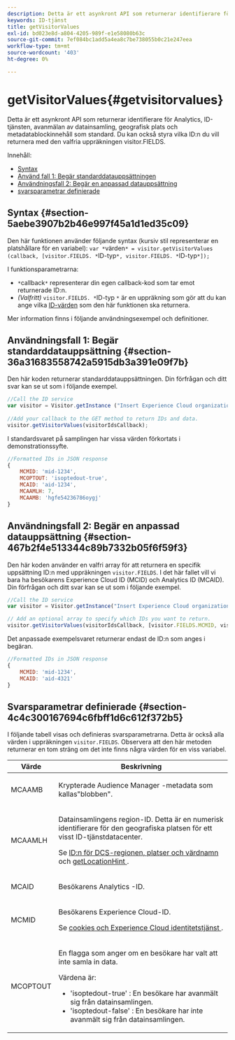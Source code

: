 ```yaml
---
description: Detta är ett asynkront API som returnerar identifierare för Analytics, ID-tjänsten, avanmälan av datainsamling, geografisk plats och metadatablockinnehåll som standard. Du kan också styra vilka ID:n du vill returnera med den valfria uppräkningen visitor.FIELDS.
keywords: ID-tjänst
title: getVisitorValues
exl-id: bd023e8d-a804-4205-989f-e1e58080b63c
source-git-commit: 7ef084bc1add5a4ea8c7be738055b0c21e247eea
workflow-type: tm+mt
source-wordcount: '403'
ht-degree: 0%

---
```


# getVisitorValues{#getvisitorvalues}

Detta är ett asynkront API som returnerar identifierare för Analytics, ID-tjänsten, avanmälan av datainsamling, geografisk plats och metadatablockinnehåll som standard. Du kan också styra vilka ID:n du vill returnera med den valfria uppräkningen visitor.FIELDS.

Innehåll:

<ul class="simplelist"> 
 <li> <a href="../../library/get-set/getvisitorvalues.md#section-5aebe3907b2b46e997f45a1d1ed35c09" format="dita" scope="local"> Syntax </a> </li> 
 <li> <a href="../../library/get-set/getvisitorvalues.md#section-36a31683558742a5915db3a391e09f7b" format="dita" scope="local"> Använd fall 1: Begär standarddatauppsättningen </a> </li> 
 <li> <a href="../../library/get-set/getvisitorvalues.md#section-467b2f4e513344c89b7332b05f6f59f3" format="dita" scope="local"> Användningsfall 2: Begär en anpassad datauppsättning </a> </li> 
 <li> <a href="../../library/get-set/getvisitorvalues.md#section-4c4c300167694c6fbff1d6c612f372b5" format="dita" scope="local"> svarsparametrar definierade </a> </li> 
</ul>

## Syntax {#section-5aebe3907b2b46e997f45a1d1ed35c09}

Den här funktionen använder följande syntax (kursiv stil representerar en platshållare för en variabel): `var *`värden`* = visitor.getVisitorValues (callback, [visitor.FIELDS. *`ID-typ`*, visitor.FIELDS. *`ID-typ`*]);`

I funktionsparametrarna:

* `*`callback`*` representerar din egen callback-kod som tar emot returnerade ID:n.
* *(Valfritt)* `visitor.FIELDS. *`ID-typ `*` är en uppräkning som gör att du kan ange vilka [ID-värden](../../library/get-set/getvisitorvalues.md#section-4c4c300167694c6fbff1d6c612f372b5) som den här funktionen ska returnera.

Mer information finns i följande användningsexempel och definitioner.

## Användningsfall 1: Begär standarddatauppsättning {#section-36a31683558742a5915db3a391e09f7b}

Den här koden returnerar standarddatauppsättningen. Din förfrågan och ditt svar kan se ut som i följande exempel.

```js
//Call the ID service 
var visitor = Visitor.getInstance ("Insert Experience Cloud organization ID here",{...}); 
   
//Add your callback to the GET method to return IDs and data. 
visitor.getVisitorValues(visitorIdsCallback);
```

I standardsvaret på samplingen har vissa värden förkortats i demonstrationssyfte.

```js
//Formatted IDs in JSON response 
{ 
    MCMID: 'mid-1234', 
    MCOPTOUT: 'isoptedout-true', 
    MCAID: 'aid-1234', 
    MCAAMLH: 7, 
    MCAAMB: 'hgfe54236786oygj' 
}
```

## Användningsfall 2: Begär en anpassad datauppsättning {#section-467b2f4e513344c89b7332b05f6f59f3}

Den här koden använder en valfri array för att returnera en specifik uppsättning ID:n med uppräkningen `visitor.FIELDS`. I det här fallet vill vi bara ha besökarens Experience Cloud ID (MCID) och Analytics ID (MCAID). Din förfrågan och ditt svar kan se ut som i följande exempel.

```js
//Call the ID service 
var visitor = Visitor.getInstance("Insert Experience Cloud organization ID here", { ... });

// Add an optional array to specify which IDs you want to return. 
visitor.getVisitorValues(visitorIdsCallback, [visitor.FIELDS.MCMID, visitor.FIELDS.MCAID]);
```

Det anpassade exempelsvaret returnerar endast de ID:n som anges i begäran.

```js
//Formatted IDs in JSON response 
{ 
    MCMID: 'mid-1234', 
    MCAID: 'aid-4321' 
}
```

## Svarsparametrar definierade {#section-4c4c300167694c6fbff1d6c612f372b5}

I följande tabell visas och definieras svarsparametrarna. Detta är också alla värden i uppräkningen `visitor.FIELDS`. Observera att den här metoden returnerar en tom sträng om det inte finns några värden för en viss variabel.

<table id="table_32D0FEEA76CE4F298EED4B8F5C644232"> 
 <thead> 
  <tr> 
   <th colname="col1" class="entry"> Värde </th> 
   <th colname="col2" class="entry"> Beskrivning </th> 
  </tr> 
 </thead>
 <tbody> 
  <tr> 
   <td colname="col1"> <p> <span class="codeph"> MCAAMB </span> </p> </td> 
   <td colname="col2"> <p>Krypterade <span class="keyword"> Audience Manager </span>-metadata som kallas"blobben". </p> </td> 
  </tr> 
  <tr> 
   <td colname="col1"> <p> <span class="codeph"> MCAAMLH </span> </p> </td> 
   <td colname="col2"> <p>Datainsamlingens region-ID. Detta är en numerisk identifierare för den geografiska platsen för ett visst ID-tjänstdatacenter. </p> <p>Se <a href="https://experienceleague.adobe.com/docs/audience-manager/user-guide/api-and-sdk-code/dcs/dcs-api-reference/dcs-regions.html?lang=sv-SE" format="https" scope="external"> ID:n för DCS-regionen, platser och värdnamn </a> och <a href="../../library/get-set/getlocationhint.md#reference-a761030ff06c4439946bb56febf42d4c" format="dita" scope="local"> getLocationHint </a>. </p> </td> 
  </tr> 
  <tr> 
   <td colname="col1"> <p> <span class="codeph"> MCAID </span> </p> </td> 
   <td colname="col2"> <p>Besökarens <span class="keyword"> Analytics </span>-ID. </p> </td> 
  </tr> 
  <tr> 
   <td colname="col1"> <p> <span class="codeph"> MCMID </span> </p> </td> 
   <td colname="col2"> <p>Besökarens Experience Cloud-ID. </p> <p>Se <a href="../../introduction/cookies.md" format="dita" scope="local"> cookies och Experience Cloud identitetstjänst </a>. </p> </td> 
  </tr> 
  <tr> 
   <td colname="col1"> <p> <span class="codeph"> MCOPTOUT </span> </p> </td> 
   <td colname="col2"> <p>En flagga som anger om en besökare har valt att inte samla in data. </p> <p>Värdena är: </p> <p> 
     <ul id="ul_E82431DE12B449F8822499364B363798"> 
      <li id="li_2BAB7C15A38A408E8FC4B85E70B66E46"> <span class="codeph"> 'isoptedout-true' </span>: En besökare har avanmält sig från datainsamlingen. </li> 
      <li id="li_BB80AE4CEBC44166BC04428B212FEF51"> <span class="codeph"> 'isoptedout-false' </span>: En besökare har inte avanmält sig från datainsamlingen. </li> 
     </ul> </p> </td> 
  </tr> 
 </tbody> 
</table>
